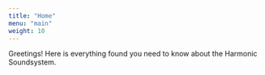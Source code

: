 ```yaml
---
title: "Home"
menu: "main"
weight: 10
---
```

Greetings! Here is everything found you need to know about the Harmonic Soundsystem.
